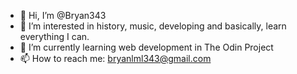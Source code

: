 - 👋 Hi, I’m @Bryan343
- 👀 I’m interested in history, music, developing and basically, learn everything I can.
- 🌱 I’m currently learning web development in The Odin Project
- 📫 How to reach me: bryanlml343@gmail.com

